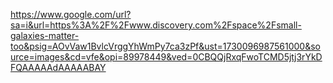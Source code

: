 https://www.google.com/url?sa=i&url=https%3A%2F%2Fwww.discovery.com%2Fspace%2Fsmall-galaxies-matter-too&psig=AOvVaw1BvlcVrggYhWmPy7ca3zPf&ust=1730096987561000&source=images&cd=vfe&opi=89978449&ved=0CBQQjRxqFwoTCMD5jtj3rYkDFQAAAAAdAAAAABAY
